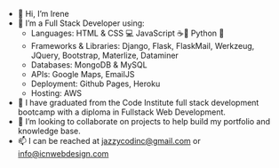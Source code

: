 - 👋 Hi, I’m Irene
- 👀 I’m a Full Stack Developer using:
    - Languages: HTML & CSS 💻 JavaScript ☕📃 Python 🐍 
    - Frameworks & Libraries: Django, Flask, FlaskMail, Werkzeug, JQuery, Bootstrap, Materlize, Dataminer
    - Databases: MongoDB & MySQL
    - APIs: Google Maps, EmailJS
    - Deployment: Github Pages, Heroku
    - Hosting: AWS
- 🌱 I have graduated from the Code Institute full stack development bootcamp with a diploma in Fullstack Web Development.
- 💞️ I’m looking to collaborate on projects to help build my portfolio and knowledge base.
- 📫 I can be reached at jazzycodinc@gmail.com or info@icnwebdesign.com

<!---
irenenev24/irenenev24 is a ✨ special ✨ repository because its `README.md` (this file) appears on your GitHub profile.
You can click the Preview link to take a look at your changes.
--->
